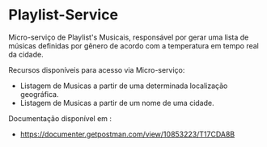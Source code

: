 # Playlist-Service
Micro-serviço de Playlist's Musicais, responsável por gerar uma lista de músicas definidas por gênero de acordo com a temperatura em tempo real da cidade.

Recursos disponíveis para acesso via Micro-serviço:

  - Listagem de Musicas a partir de uma determinada localização geográfica.
  - Listagem de Musicas a partir de um nome de uma cidade.
  
Documentação disponível em :

  - https://documenter.getpostman.com/view/10853223/T17CDA8B

